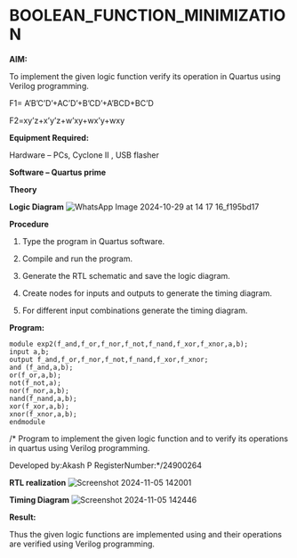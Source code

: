# BOOLEAN_FUNCTION_MINIMIZATION

**AIM:**

To implement the given logic function verify its operation in Quartus using Verilog programming.

F1= A’B’C’D’+AC’D’+B’CD’+A’BCD+BC’D 

F2=xy’z+x’y’z+w’xy+wx’y+wxy

**Equipment Required:**

Hardware – PCs, Cyclone II , USB flasher

**Software – Quartus prime**

**Theory**

**Logic Diagram**
![WhatsApp Image 2024-10-29 at 14 17 16_f195bd17](https://github.com/user-attachments/assets/e5889f5f-d657-4266-86c8-e963b3e60abb)

**Procedure**

1.	Type the program in Quartus software.

2.	Compile and run the program.

3.	Generate the RTL schematic and save the logic diagram.

4.	Create nodes for inputs and outputs to generate the timing diagram.

5.	For different input combinations generate the timing diagram.


**Program:**
```
module exp2(f_and,f_or,f_nor,f_not,f_nand,f_xor,f_xnor,a,b);
input a,b;
output f_and,f_or,f_nor,f_not,f_nand,f_xor,f_xnor;
and (f_and,a,b);
or(f_or,a,b);
not(f_not,a);
nor(f_nor,a,b);
nand(f_nand,a,b);
xor(f_xor,a,b);
xnor(f_xnor,a,b);
endmodule
```
/* Program to implement the given logic function and to verify its operations in quartus using Verilog programming. 

Developed by:Akash P RegisterNumber:*/24900264


**RTL realization**
![Screenshot 2024-11-05 142001](https://github.com/user-attachments/assets/9389f191-5a27-47d5-8f57-d8d9776a85cc)

**Timing Diagram**
![Screenshot 2024-11-05 142446](https://github.com/user-attachments/assets/01710550-7a4e-4678-89f0-9fa42532c769)

**Result:**

Thus the given logic functions are implemented using and their operations are verified using Verilog programming.

